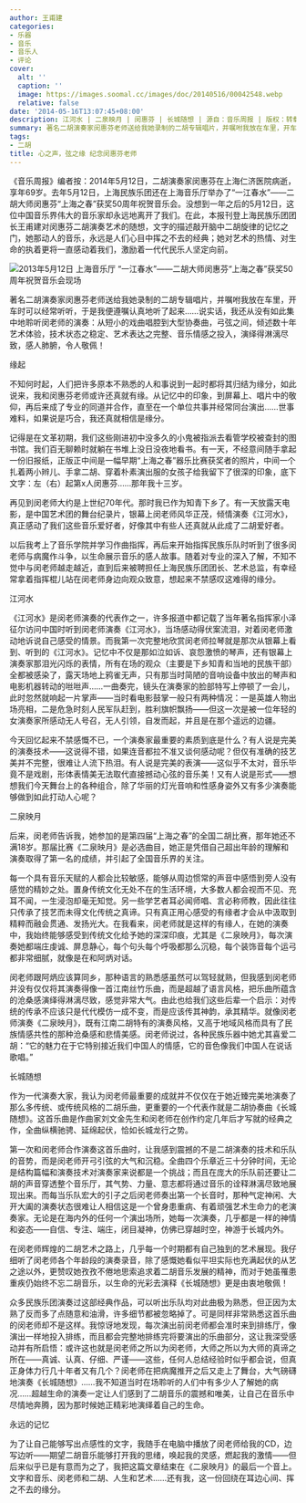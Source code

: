 ```yaml
---
author: 王甫建
categories:
- 乐器
- 音乐
- 音乐人
- 评论
cover:
  alt: ''
  caption: ''
  image: https://images.soomal.cc/images/doc/20140516/00042548.webp
  relative: false
date: '2014-05-16T13:07:45+08:00'
description: 江河水 | 二泉映月 | 闵惠芬 | 长城随想 | 源自：音乐周报 | 版权：转载 |  平均/总评分：10.00/70
summary: 著名二胡演奏家闵惠芬老师送给我她录制的二胡专辑唱片，并嘱咐我放在车里，开车时可以经常听听，于是我便遵嘱认真地听了起来……说实话，我还从没有如此集中地聆听闵老师的演奏：从短小的戏曲唱腔到大型协奏曲，弓弦之间，倾述数十年艺术体验，技术状态之稳定、艺术表达之完整、音乐情感之投入，演绎得淋漓尽致，感人肺腑，令人敬佩！
tags:
- 二胡
title: 心之声，弦之缘 纪念闵惠芬老师
---
```


《音乐周报》编者按：2014年5月12日，二胡演奏家闵惠芬在上海仁济医院病逝，享年69岁。去年5月12日，上海民族乐团还在上海音乐厅举办了“一江春水”――二胡大师闵惠芬“上海之春”获奖50周年祝贺音乐会。没想到一年之后的5月12日，这位中国音乐界伟大的音乐家却永远地离开了我们。在此，本报刊登上海民族乐团团长王甫建对闵惠芬二胡演奏艺术的随想，文字的描述敲开脑中二胡旋律的记忆之门，她那动人的音乐，永远是人们心目中挥之不去的经典；她对艺术的热情、对生命的执着更将一直感动着我们，激励着一代代民乐人坚定向前。


![2013年5月12日 上海音乐厅 “一江春水”――二胡大师闵惠芬“上海之春”获奖50周年祝贺音乐会现场](https://images.soomal.cc/images/doc/20140516/00042548.webp)





著名二胡演奏家闵惠芬老师送给我她录制的二胡专辑唱片，并嘱咐我放在车里，开车时可以经常听听，于是我便遵嘱认真地听了起来……说实话，我还从没有如此集中地聆听闵老师的演奏：从短小的戏曲唱腔到大型协奏曲，弓弦之间，倾述数十年艺术体验，技术状态之稳定、艺术表达之完整、音乐情感之投入，演绎得淋漓尽致，感人肺腑，令人敬佩！

缘起

不知何时起，人们把许多原本不熟悉的人和事说到一起时都将其归结为缘分，如此说来，我和闵惠芬老师或许还真就有缘。从记忆中的印象，到屏幕上、唱片中的敬仰，再后来成了专业的同道并合作，直至在一个单位共事并经常同台演出……世事难料，如果说是巧合，我还真就相信是缘分。

记得是在文革初期，我们这些刚进初中没多久的小鬼被指派去看管学校被查封的图书馆。我们百无聊赖时就躺在书堆上没日没夜地看书。有一天，不经意间随手拿起一份旧报纸，正版正中间是一幅早期“上海之春”器乐比赛获奖者的照片，中间一个扎着两小辫儿、手拿二胡、穿着朴素演出服的女孩子给我留下了很深的印象，底下文字：左（右）起第x人闵惠芬……那年我十三岁。

再见到闵老师大约是上世纪70年代。那时我已作为知青下乡了。有一天放露天电影，是中国艺术团的舞台纪录片，银幕上闵老师风华正茂，倾情演奏《江河水》，真正感动了我们这些音乐爱好者，好像其中有些人还真就从此成了二胡爱好者。

以后我考上了音乐学院并学习作曲指挥，再后来开始指挥民族乐队时听到了很多闵老师与病魔作斗争，以生命展示音乐的感人故事。随着对专业的深入了解，不知不觉中与闵老师越走越近，直到后来被聘担任上海民族乐团团长、艺术总监，有幸经常拿着指挥棍儿站在闵老师身边向观众致意，想起来不禁感叹这难得的缘分。

江河水

《江河水》是闵老师演奏的代表作之一，许多报道中都记载了当年著名指挥家小泽征尔访问中国时听到闵老师演奏《江河水》，当场感动得伏案流泪，对着闵老师激动地诉说自己感受的情景。而我第一次完整地欣赏闵老师拉琴就是那次从银幕上看到、听到的《江河水》。记忆中不仅是那如泣如诉、哀怨激愤的琴声，还有银幕上演奏家那泪光闪烁的表情，所有在场的观众（主要是下乡知青和当地的民族干部）全都被感染了，露天场地上鸦雀无声，只有那当时简陋的音响设备中放出的琴声和电影机器转动的咝咝声……一曲奏完，镜头在演奏家的脸部特写上停顿了一会儿，此时忽然就响起一片掌声――当时看电影鼓掌一般只有两种情况：一是英雄人物出场亮相，二是危急时刻人民军队赶到，胜利旗帜飘扬――但这一次是被一位年轻的女演奏家所感动无人号召，无人引领，自发而起，并且是在那个遥远的边疆。

今天回忆起来不禁感慨不已，一个演奏家最重要的素质到底是什么？有人说是完美的演奏技术――这说得不错，如果连音都拉不准又谈何感动呢？但仅有准确的技艺美并不完整，很难让人流下热泪。有人说是完美的表演――这似乎不太对，音乐毕竟不是戏剧，形体表情美无法取代直接撼动心弦的音乐美！又有人说是形式――想想我们今天舞台上的各种组合，除了华丽的灯光音响和性感身姿外又有多少演奏能够做到如此打动人心呢？

二泉映月

后来，闵老师告诉我，她参加的是第四届“上海之春”的全国二胡比赛，那年她还不满18岁。那届比赛《二泉映月》是必选曲目，她正是凭借自己超出年龄的理解和演奏取得了第一名的成绩，并引起了全国音乐界的关注。

每一个具有音乐天赋的人都会比较敏感，能够从周边惯常的声音中感悟到旁人没有感觉的精妙之处。置身传统文化无处不在的生活环境，大多数人都会视而不见、充耳不闻，一生浸泡却毫无知觉。另一些学艺者耳必闻师唱、言必称师教，因此往往只传承了技艺而未得文化传统之真谛。只有真正用心感受的有缘者才会从中汲取到精粹而融会贯通、发扬光大。在我看来，闵老师就是这样的有缘人，在她的演奏中，我始终能够感受到传统文化给予她的深深印痕，尤其是《二泉映月》，每次演奏她都端庄虔诚、屏息静心，每个句头每个呼吸都那么沉稳，每个装饰音每个运弓都非常细腻，就像是在和阿炳对话。

闵老师跟阿炳应该算同乡，那种语言的熟悉感虽然可以驾轻就熟，但我感到闵老师并没有仅仅将其演奏得像一首江南丝竹乐曲，而是超越了语言风格，把乐曲所蕴含的沧桑感演绎得淋漓尽致，感觉非常大气。由此也给我们这些后辈一个启示：对传统的传承不应该只是代代模仿一成不变，而是应该传其神韵，承其精华。就像闵老师演奏《二泉映月》，既有江南二胡特有的演奏风格，又高于地域风格而具有了民族情感共性的那种沧桑感和悲情美感。闵老师说过，各种民族乐器中她尤其喜爱二胡：“它的魅力在于它特别接近我们中国人的情感，它的音色像我们中国人在说话歌唱。”

长城随想

作为一代演奏大家，我认为闵老师最重要的成就并不仅仅在于她近臻完美地演奏了那么多传统、或传统风格的二胡乐曲，更重要的一个代表作就是二胡协奏曲《长城随想》。这首乐曲是作曲家刘文金先生和闵老师在创作约定几年后才写就的经典之作，全曲纵横驰骋、延绵起伏，恰如长城龙行之势。

第一次和闵老师合作演奏这首乐曲时，让我感到震撼的不是二胡演奏的技术和乐队的音势，而是闵老师开弓引弦的大气和沉稳。全曲四个乐章近三十分钟时间，无论是结构篇幅和演奏技术对演奏家来说都是一个挑战；而且在庞大的乐队前还要让二胡的声音穿透整个音乐厅，其气势、力量、意志都将通过音乐的诠释淋漓尽致地展现出来。而每当乐队宏大的引子之后闵老师奏出第一个长音时，那种气定神闲、大开大阖的演奏状态很难让人相信这是一个曾身患重病、有着顽强艺术生命力的老演奏家。无论是在海内外的任何一个演出场所，她每一次演奏，几乎都是一样的神情和姿态――自信、专注、端庄，闭目凝神，仿佛已穿越时空，神游于长城内外。

在闵老师辉煌的二胡艺术之路上，几乎每一个时期都有自己独到的艺术展现。我仔细听了闵老师各个年龄段的演奏录音，除了感慨她看似平坦实际也充满起伏的从艺之途以外，更赞叹她孜孜不倦地思索追求着二胡音乐发展的精神，而对于她虽罹患重疾仍始终不忘二胡音乐，以生命的光彩去演释《长城随想》更是由衷地敬佩！

众多民族乐团演奏过这部经典作品，可以听出乐队均对此曲极为熟悉，但正因为太熟了反而多了点随意和油滑，许多细节都被忽略掉了。可是同样非常熟悉这首乐曲的闵老师却不是这样。我惊讶地发现，每次演出前闵老师都会准时来到排练厅，像演出一样地投入排练，而且都会完整地排练完将要演出的乐曲部分，这让我深受感动并有所启悟：或许这也就是闵老师之所以为闵老师，大师之所以为大师的真谛之所在――真诚、认真、仔细、严谨――这些，任何人总结经验时似乎都会说，但真正身体力行几十年者又有几个？闵老师在把病魔推开之后又走上了舞台，大气磅礴地演奏《长城随想》……我不知道当时在场聆听的人们中有多少人了解她的病况……超越生命的演奏一定让人们感到了二胡音乐的震撼和唯美，让自己在音乐中尽情地奔腾，因为那时候她正精彩地演绎着自己的生命。

永远的记忆

为了让自己能够写出点感性的文字，我随手在电脑中播放了闵老师给我的CD，边写边听――期望二胡音乐能够打开我的思绪，唤起我的灵感，燃起我的激情――但后来似乎已是有意而为之了，我把这篇文章结束在《二泉映月》的最后一个音上。文字和音乐、闵老师和二胡、人生和艺术……还有我，这一份回绕在耳边心间、挥之不去的缘分。